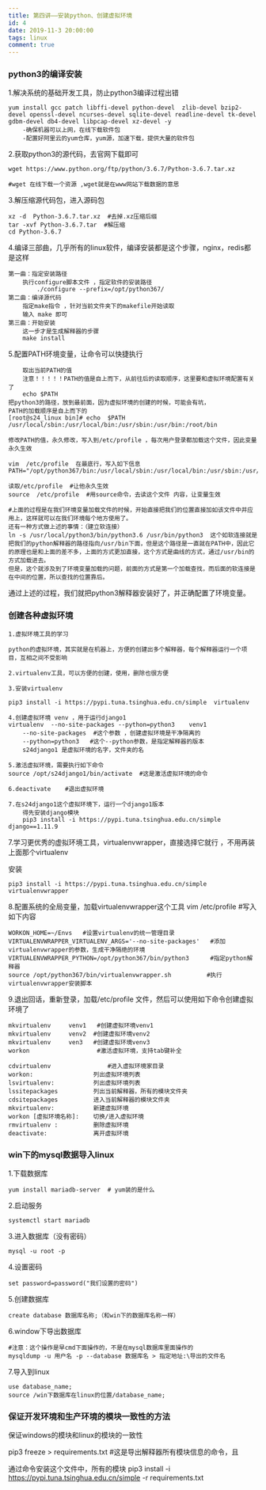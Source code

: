 ```yaml
---
title: 第四讲——安装python、创建虚拟环境
id: 4
date: 2019-11-3 20:00:00
tags: linux
comment: true
---
```


### python3的编译安装

1.解决系统的基础开发工具，防止python3编译过程出错

```shell
yum install gcc patch libffi-devel python-devel  zlib-devel bzip2-devel openssl-devel ncurses-devel sqlite-devel readline-devel tk-devel gdbm-devel db4-devel libpcap-devel xz-devel -y
	-确保机器可以上网，在线下载软件包
	-配置好阿里云的yum仓库，yum源，加速下载，提供大量的软件包 
```

2.获取python3的源代码，去官网下载即可

```shell
wget https://www.python.org/ftp/python/3.6.7/Python-3.6.7.tar.xz

#wget 在线下载一个资源 ,wget就是在www网站下载数据的意思
```

3.解压缩源代码包，进入源码包

```shell
xz -d  Python-3.6.7.tar.xz  #去掉.xz压缩后缀
tar -xvf Python-3.6.7.tar  #解压缩 
cd Python-3.6.7
```

4.编译三部曲，几乎所有的linux软件，编译安装都是这个步骤，nginx，redis都是这样

```shell
第一曲：指定安装路径
	执行configure脚本文件 ，指定软件的安装路径
		./configure --prefix=/opt/python367/
第二曲：编译源代码
	指定make指令 ，针对当前文件夹下的makefile开始读取
	输入 make 即可 
第三曲：开始安装
	这一步才是生成解释器的步骤
	make install 
```
5.配置PATH环境变量，让命令可以快捷执行

```shell
	取出当前PATH的值
	注意！！！！！PATH的值是自上而下，从前往后的读取顺序，这里要和虚拟环境配置有关了
	echo $PATH 
把python3的路径，放到最前面，因为虚拟环境的创建的时候，可能会有坑，
PATH的加载顺序是自上而下的
[root@s24_linux bin]# echo  $PATH
/usr/local/sbin:/usr/local/bin:/usr/sbin:/usr/bin:/root/bin

修改PATH的值，永久修改，写入到/etc/profile ，每次用户登录都加载这个文件，因此变量永久生效

vim  /etc/profile  在最底行，写入如下信息
PATH="/opt/python367/bin:/usr/local/sbin:/usr/local/bin:/usr/sbin:/usr/bin:/root/bin"

读取/etc/profile  #让他永久生效 
source  /etc/profile  #用source命令，去读这个文件 内容，让变量生效 

#上面的过程是在我们环境变量加载文件的时候，开始直接把我们的位置直接加如该文件中并应用上，这样就可以在我们环境每个地方使用了。
还有一种方式做上述的事情：（建立软连接）
ln -s /usr/local/python3/bin/python3.6 /usr/bin/python3  这个如软连接就是把我们的python解释器的路径指向/usr/bin下面，但是这个路径是一直就在PATH中，因此它的原理也是和上面的差不多，上面的方式更加直接，这个方式是曲线的方式，通过/usr/bin的方式加载进去。
但是，这个就涉及到了环境变量加载的问题，前面的方式是第一个加载查找，而后面的软连接是在中间的位置，所以查找的位置靠后。
```

通过上述的过程，我们就把python3解释器安装好了，并正确配置了环境变量。

### 创建各种虚拟环境

```shell
1.虚拟环境工具的学习

python的虚拟环境，其实就是在机器上，方便的创建出多个解释器，每个解释器运行一个项目，互相之间不受影响

2.virtualenv工具，可以方便的创建，使用，删除也很方便

3.安装virtualenv 

pip3 install -i https://pypi.tuna.tsinghua.edu.cn/simple  virtualenv 

4.创建虚拟环境 venv ，用于运行django1
virtualenv  --no-site-packages --python=python3    venv1  
	--no-site-packages  #这个参数 ，创建虚拟环境是干净隔离的
	--python=python3   #这个--python参数，是指定解释器的版本
	s24django1 是虚拟环境的名字，文件夹的名

5.激活虚拟环境，需要执行如下命令
source /opt/s24django1/bin/activate  #这是激活虚拟环境的命令

6.deactivate 	#退出虚拟环境

7.在s24django1这个虚拟环境下，运行一个django1版本
	得先安装django模块
	pip3 install -i https://pypi.tuna.tsinghua.edu.cn/simple  django==1.11.9
```

7.学习更优秀的虚拟环境工具，virtualenvwrapper，直接选择它就行 ，不用再装上面那个virtualenv 

安装

```
pip3 install -i https://pypi.tuna.tsinghua.edu.cn/simple  virtualenvwrapper
```

8.配置系统的全局变量，加载virtualenvwrapper这个工具
vim  /etc/profile  #写入如下内容 

```shell
WORKON_HOME=~/Envs   #设置virtualenv的统一管理目录
VIRTUALENVWRAPPER_VIRTUALENV_ARGS='--no-site-packages'   #添加virtualenvwrapper的参数，生成干净隔绝的环境
VIRTUALENVWRAPPER_PYTHON=/opt/python367/bin/python3      #指定python解释器
source /opt/python367/bin/virtualenvwrapper.sh          #执行virtualenvwrapper安装脚本
```

9.退出回话，重新登录，加载/etc/profile 文件，然后可以使用如下命令创建虚拟环境了 

```shell
mkvirtualenv     venv1   #创建虚拟环境venv1 
mkvirtualenv     venv2	#创建虚拟环境venv2 
mkvirtualenv  	 ven3	#创建虚拟环境venv3
workon 					 #激活虚拟环境，支持tab键补全

cdvirtualenv  				#进入虚拟环境家目录
workon:                 列出虚拟环境列表
lsvirtualenv:           列出虚拟环境列表
lssitepackages 			列出当前解释器，所有的模块文件夹 
cdsitepackages			进入当前解释器的模块文件夹 
mkvirtualenv:           新建虚拟环境
workon [虚拟环境名称]:    切换/进入虚拟环境
rmvirtualenv :          删除虚拟环境
deactivate:             离开虚拟环境
```

### win下的mysql数据导入linux

1.下载数据库

```shell
yum install mariadb-server  # yum装的是什么 
```

2.启动服务

```shell
systemctl start mariadb  
```

3.进入数据库（没有密码）

```
mysql -u root -p
```

4.设置密码

```
set password=password("我们设置的密码")
```

5.创建数据库

```
create database 数据库名称;（和win下的数据库名称一样）
```

6.window下导出数据库

```
#注意：这个操作是早cmd下面操作的，不是在mysql数据库里面操作的
mysqldump -u 用户名 -p --database 数据库名 > 指定地址:\导出的文件名
```

7.导入到linux

```
use database_name;
source /win下数据库在linux的位置/database_name;
```

### 保证开发环境和生产环境的模块一致性的方法	

保证windows的模块和linux的模块的一致性

pip3 freeze >  requirements.txt #这是导出解释器所有模块信息的命令，且

通过命令安装这个文件中，所有的模块
pip3 install -i https://pypi.tuna.tsinghua.edu.cn/simple   -r requirements.txt  